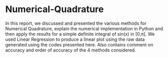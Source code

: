 # Numerical-Quadrature
In this report, we discussed and presented the various methods for Numerical Quadrature, explain the numerical implementation in Python and then apply the results for a simple definite integral of sin(x) in [0,π]. We used Linear Regression to produce a linear plot using the raw data generated using the codes presented here. Also contains comment on accuracy and order of accuracy of the 4 methods considered.
